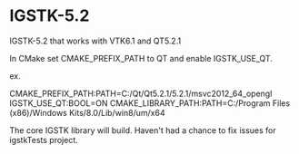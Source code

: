 IGSTK-5.2
=========

IGSTK-5.2 that works with VTK6.1 and QT5.2.1

In CMake set CMAKE_PREFIX_PATH to QT and enable IGSTK_USE_QT.

ex.

CMAKE_PREFIX_PATH:PATH=C:/Qt/Qt5.2.1/5.2.1/msvc2012_64_opengl
IGSTK_USE_QT:BOOL=ON
CMAKE_LIBRARY_PATH:PATH=C:/Program Files (x86)/Windows Kits/8.0/Lib/win8/um/x64

The core IGSTK library will build. Haven't had a chance to fix issues for igstkTests project.